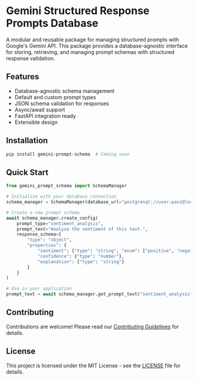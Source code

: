 # Gemini Structured Response Prompts Database

A modular and reusable package for managing structured prompts with Google's Gemini API. This package provides a database-agnostic interface for storing, retrieving, and managing prompt schemas with structured response validation.

## Features

- Database-agnostic schema management
- Default and custom prompt types
- JSON schema validation for responses
- Async/await support
- FastAPI integration ready
- Extensible design

## Installation

```bash
pip install gemini-prompt-schema  # Coming soon
```

## Quick Start

```python
from gemini_prompt_schema import SchemaManager

# Initialize with your database connection
schema_manager = SchemaManager(database_url="postgresql://user:pass@localhost/db")

# Create a new prompt schema
await schema_manager.create_config(
    prompt_type="sentiment_analysis",
    prompt_text="Analyze the sentiment of this text.",
    response_schema={
        "type": "object",
        "properties": {
            "sentiment": {"type": "string", "enum": ["positive", "negative", "neutral"]},
            "confidence": {"type": "number"},
            "explanation": {"type": "string"}
        }
    }
)

# Use in your application
prompt_text = await schema_manager.get_prompt_text("sentiment_analysis")
```

## Contributing

Contributions are welcome! Please read our [Contributing Guidelines](CONTRIBUTING.md) for details.

## License

This project is licensed under the MIT License - see the [LICENSE](LICENSE) file for details.
